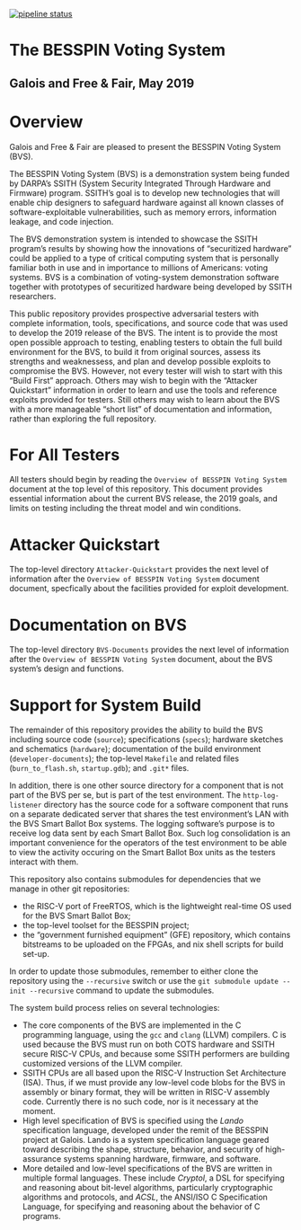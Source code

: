 [![pipeline status](https://gitlab-ext.galois.com/ssith/voting-system/badges/master/pipeline.svg)](https://gitlab-ext.galois.com/ssith/voting-system/commits/master)

# The BESSPIN Voting System
## Galois and Free & Fair, May 2019

# Overview

Galois and Free & Fair are pleased to present the BESSPIN Voting System (BVS).

The BESSPIN Voting System (BVS) is a demonstration system being funded by DARPA’s SSITH (System Security Integrated Through Hardware and Firmware) program. SSITH’s goal is to develop new technologies that will enable chip designers to safeguard hardware against all known classes of software-exploitable vulnerabilities, such as memory errors, information leakage, and code injection.

The BVS demonstration system is intended to showcase the SSITH program’s results by showing how the innovations of “securitized hardware” could be applied to a type of critical computing system that is personally familiar both in use and in importance to millions of Americans: voting systems. BVS is a combination of voting-system demonstration software together with prototypes of securitized hardware being developed by SSITH researchers.

This public repository provides prospective adversarial testers with complete information, tools, specifications, and source code that was used to develop the 2019 release of the BVS. The intent is to provide the most open possible approach to testing, enabling testers to obtain the full build environment for the BVS, to build it from original sources, assess its strengths and weaknessess, and plan and develop possible exploits to compromise the BVS.
However, not every tester will wish to start with this “Build First” approach. Others may wish to begin with the “Attacker Quickstart” information in order to learn and use the tools and reference exploits provided for testers. Still others may wish to learn about the BVS with a more manageable “short list” of documentation and information, rather than exploring the full repository.

# For All Testers

All testers should begin by reading the `Overview of BESSPIN Voting System` document at the top level of this repository. This document provides essential information about the current BVS release, the 2019 goals, and limits on testing including the threat model and win conditions.

# Attacker Quickstart

The top-level directory `Attacker-Quickstart` provides the next level of information after the  `Overview of BESSPIN Voting System` document document, specfically about the facilities provided for exploit development.

# Documentation on BVS

The top-level directory `BVS-Documents` provides the next level of information after the  `Overview of BESSPIN Voting System` document, about the BVS system’s design and functions.

# Support for System Build

The remainder of this repository provides the ability to build the BVS including source code (`source`); specifications (`specs`); hardware sketches and schematics (`hardware`); documentation of the build environment (`developer-documents`); the top-level `Makefile` and related files (`burn_to_flash.sh`, `startup.gdb`); and `.git*` files.

In addition, there is one other source directory for a component that is not part of the BVS per se, but is part of the test environment. The `http-log-listener` directory has the source code for a software component that runs on a separate dedicated server that shares the test environment’s LAN with the BVS Smart Ballot Box systems. The logging software’s purpose is to receive log data sent by each Smart Ballot Box. Such log consolidation is an important convenience for the operators of the test environment to be able to view the activity occuring on the Smart Ballot Box units as the testers interact with them.

This repository also contains submodules for dependencies that we manage in other git repositories:
- the RISC-V port of FreeRTOS, which is the lightweight real-time OS used for the BVS Smart Ballot Box;
- the top-level toolset for the BESSPIN project;
- the “government furnished equipment” (GFE) repository, which contains bitstreams to be uploaded on the FPGAs, and nix shell scripts for build set-up.

In order to update those submodules, remember to either clone the
repository using the `--recursive` switch or use the `git submodule
update --init --recursive` command to update the submodules.

The system build process relies on several technologies:
- The core components of the BVS are implemented in the C programming language, using the `gcc` and `clang` (LLVM)
compilers. C is used because the BVS must run on both COTS hardware and SSITH
secure RISC-V CPUs, and because some SSITH performers are building
customized versions of the LLVM compiler.
- SSITH CPUs are all based upon the RISC-V Instruction Set Architecture
(ISA).  Thus, if we must provide any low-level code blobs for the BVS
in assembly or binary format, they will be written in RISC-V assembly
code.  Currently there is no such code, nor is it necessary at the moment.
- High level specification of BVS is specified using the *Lando*
specification language, developed under the remit of the BESSPIN
project at Galois.  Lando is a system specification language geared
toward describing the shape, structure, behavior, and security of
high-assurance systems spanning hardware, firmware, and software.
- More detailed and low-level specifications of the BVS are written in multiple formal languages. These include *Cryptol*, a DSL for specifying and reasoning about bit-level algorithms, particularly cryptographic algorithms and protocols, and *ACSL*, the ANSI/ISO C Specification Language, for specifying and reasoning about the behavior of C programs.
